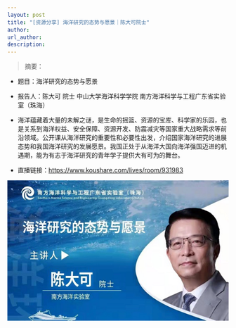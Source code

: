 ```yaml
---
layout: post
title: "[资源分享] 海洋研究的态势与愿景｜陈大可院士"
author: 
url_author: 
description: 
---
```


> 摘要：

- 题目：海洋研究的态势与愿景

- 报告人：陈大可 院士 中山大学海洋科学学院 南方海洋科学与工程广东省实验室（珠海）

- 海洋蕴藏着大量的未解之谜，是生命的摇篮、资源的宝库、科学家的乐园，也是关系到海洋权益、安全保障、资源开发、防震减灾等国家重大战略需求等前沿领域。公开课从海洋研究的重要性和必要性出发，介绍国家海洋研究的进展态势和我国海洋研究的发展愿景。我国正处于从海洋大国向海洋强国迈进的机遇期，能为有志于海洋研究的青年学子提供大有可为的舞台。

- 直播链接：https://www.koushare.com/lives/room/931983

<p style="text-align:center;" >
<img src="/lab_images/blogs/ocean.png" style=" width:600px;"><b></b>
</p>